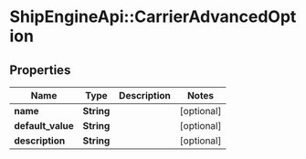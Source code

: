 # ShipEngineApi::CarrierAdvancedOption

## Properties
Name | Type | Description | Notes
------------ | ------------- | ------------- | -------------
**name** | **String** |  | [optional] 
**default_value** | **String** |  | [optional] 
**description** | **String** |  | [optional] 


